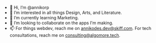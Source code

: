 - 👋 Hi, I’m @annikorp
- 👀 I’m interested in all things Design, Arts, and Literature.
- 🌱 I’m currently learning Marketing. 
- 💞️ I’m looking to collaborate on the apps I'm making.
- 📫 For things webdev, reach me on annikodes.dev@skiff.com. For tech consultations, reach me on consulting@algomore.tech.

<!---
annikorp/annikorp is a ✨ special ✨ repository because its `README.md` (this file) appears on your GitHub profile.
You can click the Preview link to take a look at your changes.
--->
